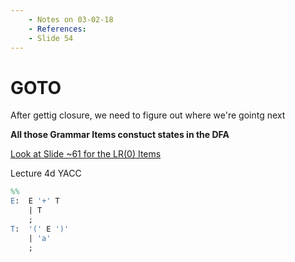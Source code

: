 ```yaml
---
    - Notes on 03-02-18
    - References:
    - Slide 54
---
```

# GOTO

After gettig closure, we need to figure out where we're gointg next

**All those Grammar Items constuct states in the DFA**

[Look at Slide ~61 for the LR(0) Items]()



Lecture 4d YACC

```y
%%
E:  E '+' T
    | T
    ;
T:  '(' E ')'
    | 'a'
    ;
```